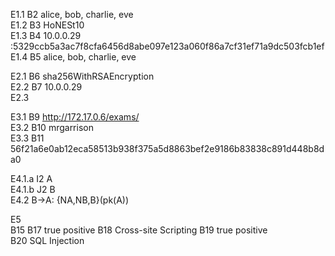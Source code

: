 E1.1 B2 alice, bob, charlie, eve  
E1.2 B3 HoNESt10  
E1.3 B4 10.0.0.29 :5329ccb5a3ac7f8cfa6456d8abe097e123a060f86a7cf31ef71a9dc503fcb1ef  
E1.4 B5 alice, bob, charlie, eve  

E2.1 B6 sha256WithRSAEncryption  
E2.2 B7 10.0.0.29   
E2.3 

E3.1 B9 http://172.17.0.6/exams/  
E3.2 B10 mrgarrison  
E3.3 B11 56f21a6e0ab12eca58513b938f375a5d8863bef2e9186b83838c891d448b8da0  

E4.1.a I2 A  
E4.1.b J2 B  
E4.2  B->A: {NA,NB,B}(pk(A))

E5  
B15 
B17 true positive 
B18 Cross-site Scripting
B19 true positive   
B20 SQL Injection


